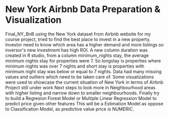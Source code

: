 # New York Airbnb Data Preparation & Visualization 
Final_NY_BnB using the New York dataset from Airbnb website for my course project, tried to find the best place to invest in a new property.
Investor need to know which area has a higher demand and more listings so inversor's new investment has high ROI.
A new column duration was created in R studio, from a column minimum_nights stay, the average minimum nights stay for properties were 7. So longstay is properties where minimum nights was over 7 nights and short stay is properties with minimum night stay was below or equal to 7 nights.
Data had many missing values and outliers which need to be taken care of.
Some visualizations were used to showcase the current situation of New York in terms of Airbnb
Project still under work
Next steps to look more in Neighbourhood areas with higher listing and narrow down to smaller neighbourhoods.
Finally try to build a Regresion Forest Model or Multiple Linear Regression Model to predict price given other features
This will be a Estimation Model as oppose to Classification Model, as predictive value price is NUMERIC.
